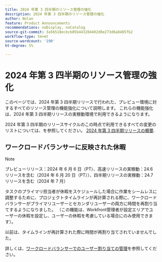 ```yaml
---
title: 2024 年第 3 四半期のリソース管理の強化
description: 2024 年第 3 四半期のリソース管理の強化
author: Nolan
feature: Product Announcements
recommendations: noDisplay, noCatalog
source-git-commit: 3a56518ecbcb85b443284402d0e273d6a8485fb2
workflow-type: tm+mt
source-wordcount: '190'
ht-degree: 5%

---
```


# 2024 年第 3 四半期のリソース管理の強化

このページでは、2024 年第 3 四半期リリースで行われた、プレビュー環境に対するすべてのリソース管理の機能強化について説明します。 これらの機能強化は、2024 年第 3 四半期リリースの実稼動環境で利用できるようになります。

2024 年第 3 四半期のリリースサイクルのこの時点で利用できるすべての変更のリストについては、を参照してください。 [2024 年第 3 四半期リリースの概要](/help/quicksilver/product-announcements/product-releases/24-q3-release-activity/24-q3-release-overview.md).

## ワークロードバランサーに反映された休暇

>[!NOTE]
>
>プレビューリリース：2024 年 6 月 6 日（PT）、高速リリースの実稼動：24.6 リリースを含む（2024 年 6 月 20 日（PT））、四半期リリースの実稼動：24.7 リリースを含む（2024 年 7 月）

タスクのプライマリ担当者が休暇をスケジュールした場合に作業をシームレスに調整するために、プロジェクトタイムラインが再計算される際に、ワークロードバランサーがプライマリユーザーとセカンダリユーザーの両方に時間を再割り当てするようになりました。 （この機能は、Workfront管理者が設定エリアでユーザーの休暇を設定し、ユーザーの休暇を考慮している場合にのみ使用できます）。

以前は、タイムラインが再計算された際に時間が再割り当てされていませんでした。

詳しくは、[ワークロードバランサーでのユーザー割り当ての管理](/help/quicksilver/resource-mgmt/workload-balancer/manage-user-allocations-workload-balancer.md)を参照してください。
